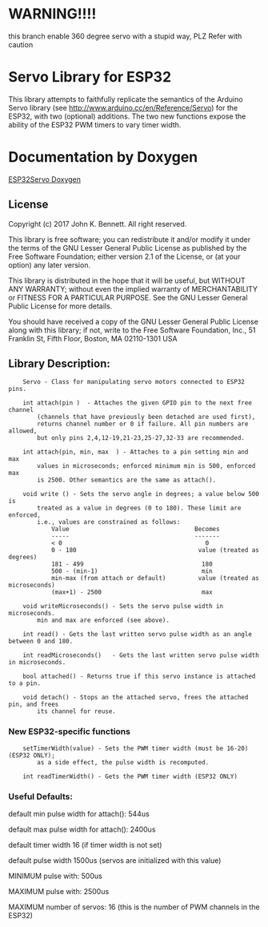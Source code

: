 # WARNING!!!!
this branch enable 360 degree servo with a stupid way, PLZ Refer with caution

# Servo Library for ESP32

This library attempts to faithfully replicate the semantics of the
Arduino Servo library (see http://www.arduino.cc/en/Reference/Servo)
for the ESP32, with two (optional) additions. The two new functions
expose the ability of the ESP32 PWM timers to vary timer width.
# Documentation by Doxygen

[ESP32Servo Doxygen](https://madhephaestus.github.io/ESP32Servo/annotated.html)

## License

Copyright (c) 2017 John K. Bennett.  All right reserved.

This library is free software; you can redistribute it and/or
modify it under the terms of the GNU Lesser General Public
License as published by the Free Software Foundation; either
version 2.1 of the License, or (at your option) any later version.

This library is distributed in the hope that it will be useful,
but WITHOUT ANY WARRANTY; without even the implied warranty of
MERCHANTABILITY or FITNESS FOR A PARTICULAR PURPOSE. See the GNU
Lesser General Public License for more details.

You should have received a copy of the GNU Lesser General Public
License along with this library; if not, write to the Free Software
Foundation, Inc., 51 Franklin St, Fifth Floor, Boston, MA 02110-1301 USA

## Library Description:
```
    Servo - Class for manipulating servo motors connected to ESP32 pins.
    
    int attach(pin )  - Attaches the given GPIO pin to the next free channel
        (channels that have previously been detached are used first), 
        returns channel number or 0 if failure. All pin numbers are allowed,
        but only pins 2,4,12-19,21-23,25-27,32-33 are recommended.
    
    int attach(pin, min, max  ) - Attaches to a pin setting min and max 
        values in microseconds; enforced minimum min is 500, enforced max
        is 2500. Other semantics are the same as attach().
    
    void write () - Sets the servo angle in degrees; a value below 500 is
        treated as a value in degrees (0 to 180). These limit are enforced,
        i.e., values are constrained as follows:
            Value                                   Becomes
            -----                                   -------
            < 0                                        0
            0 - 180                                  value (treated as degrees)
            181 - 499                                 180
            500 - (min-1)                             min
            min-max (from attach or default)         value (treated as microseconds)
            (max+1) - 2500                            max
    
    void writeMicroseconds() - Sets the servo pulse width in microseconds.
        min and max are enforced (see above). 
        
    int read() - Gets the last written servo pulse width as an angle between 0 and 180. 
    
    int readMicroseconds()   - Gets the last written servo pulse width in microseconds.
    
    bool attached() - Returns true if this servo instance is attached to a pin.
    
    void detach() - Stops an the attached servo, frees the attached pin, and frees
        its channel for reuse.  
```

### **New ESP32-specific functions**
 
```
    setTimerWidth(value) - Sets the PWM timer width (must be 16-20) (ESP32 ONLY);
        as a side effect, the pulse width is recomputed.

    int readTimerWidth() - Gets the PWM timer width (ESP32 ONLY) 
```
 
### Useful Defaults:

default min pulse width for attach(): 544us

default max pulse width for attach(): 2400us

default timer width 16 (if timer width is not set)

default pulse width 1500us (servos are initialized with this value)

MINIMUM pulse with: 500us

MAXIMUM pulse with: 2500us

MAXIMUM number of servos: 16 (this is the number of PWM channels in the ESP32)  
